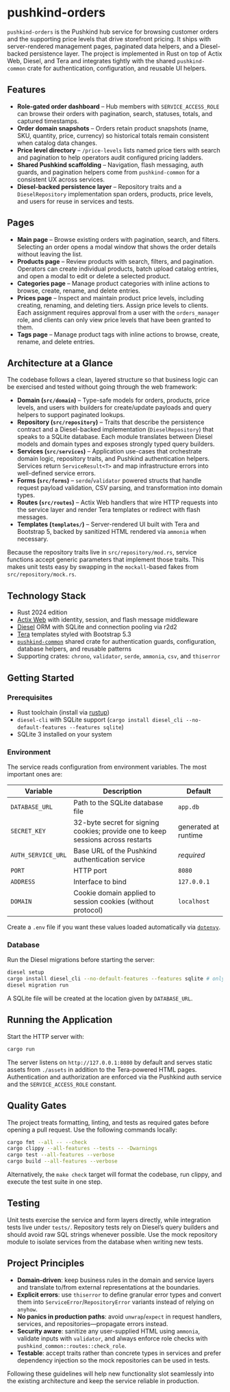 # pushkind-orders

`pushkind-orders` is the Pushkind hub service for browsing customer orders and the supporting price levels that drive storefront pricing. It ships with
server-rendered management pages, paginated data helpers, and a Diesel-backed persistence layer.
The project is implemented in Rust on top
of Actix Web, Diesel, and Tera and integrates tightly with the shared
`pushkind-common` crate for authentication, configuration, and reusable UI helpers.

## Features

- **Role-gated order dashboard** – Hub members with `SERVICE_ACCESS_ROLE` can browse their orders with pagination, search, statuses, totals, and captured timestamps.
- **Order domain snapshots** – Orders retain product snapshots (name, SKU, quantity, price, currency) so historical totals remain consistent when catalog data changes.
- **Price level directory** – `/price-levels` lists named price tiers with search and pagination to help operators audit configured pricing ladders.
- **Shared Pushkind scaffolding** – Navigation, flash messaging, auth guards, and pagination helpers come from `pushkind-common` for a consistent UX across services.
- **Diesel-backed persistence layer** – Repository traits and a `DieselRepository` implementation span orders, products, price levels, and users for reuse in services and tests.

## Pages

- **Main page** – Browse existing orders with pagination, search, and filters. Selecting an order opens a modal window that shows the order details without leaving the list.
- **Products page** – Review products with search, filters, and pagination. Operators can create individual products, batch upload catalog entries, and open a modal to edit or delete a selected product.
- **Categories page** – Manage product categories with inline actions to browse, create, rename, and delete entries.
- **Prices page** – Inspect and maintain product price levels, including creating, renaming, and deleting tiers. Assign price levels to clients. Each assignment requires approval from a user with the `orders_manager` role, and clients can only view price levels that have been granted to them.
- **Tags page** – Manage product tags with inline actions to browse, create, rename, and delete entries.

## Architecture at a Glance

The codebase follows a clean, layered structure so that business logic can be
exercised and tested without going through the web framework:

- **Domain (`src/domain`)** – Type-safe models for orders, products, price levels,
  and users with builders for create/update payloads and query helpers to support
  paginated lookups.
- **Repository (`src/repository`)** – Traits that describe the persistence
  contract and a Diesel-backed implementation (`DieselRepository`) that speaks to
  a SQLite database. Each module translates between Diesel models and domain
  types and exposes strongly typed query builders.
- **Services (`src/services`)** – Application use-cases that orchestrate domain
  logic, repository traits, and Pushkind authentication helpers. Services return
  `ServiceResult<T>` and map infrastructure errors into well-defined service
  errors.
- **Forms (`src/forms`)** – `serde`/`validator` powered structs that handle
  request payload validation, CSV parsing, and transformation into domain types.
- **Routes (`src/routes`)** – Actix Web handlers that wire HTTP requests into the
  service layer and render Tera templates or redirect with flash messages.
- **Templates (`templates/`)** – Server-rendered UI built with Tera and
  Bootstrap 5, backed by sanitized HTML rendered via `ammonia` when necessary.

Because the repository traits live in `src/repository/mod.rs`, service functions
accept generic parameters that implement those traits. This makes unit tests easy
by swapping in the `mockall`-based fakes from `src/repository/mock.rs`.

## Technology Stack

- Rust 2024 edition
- [Actix Web](https://actix.rs/) with identity, session, and flash message
  middleware
- [Diesel](https://diesel.rs/) ORM with SQLite and connection pooling via r2d2
- [Tera](https://tera.netlify.app/) templates styled with Bootstrap 5.3
- [`pushkind-common`](https://github.com/pushkindt/pushkind-common) shared crate
  for authentication guards, configuration, database helpers, and reusable
  patterns
- Supporting crates: `chrono`, `validator`, `serde`, `ammonia`, `csv`, and
  `thiserror`

## Getting Started

### Prerequisites

- Rust toolchain (install via [rustup](https://www.rust-lang.org/tools/install))
- `diesel-cli` with SQLite support (`cargo install diesel_cli --no-default-features --features sqlite`)
- SQLite 3 installed on your system

### Environment

The service reads configuration from environment variables. The most important
ones are:

| Variable | Description | Default |
| --- | --- | --- |
| `DATABASE_URL` | Path to the SQLite database file | `app.db` |
| `SECRET_KEY` | 32-byte secret for signing cookies; provide one to keep sessions across restarts | generated at runtime |
| `AUTH_SERVICE_URL` | Base URL of the Pushkind authentication service | _required_ |
| `PORT` | HTTP port | `8080` |
| `ADDRESS` | Interface to bind | `127.0.0.1` |
| `DOMAIN` | Cookie domain applied to session cookies (without protocol) | `localhost` |

Create a `.env` file if you want these values loaded automatically via
[`dotenvy`](https://crates.io/crates/dotenvy).

### Database

Run the Diesel migrations before starting the server:

```bash
diesel setup
cargo install diesel_cli --no-default-features --features sqlite # only once
diesel migration run
```

A SQLite file will be created at the location given by `DATABASE_URL`.

## Running the Application

Start the HTTP server with:

```bash
cargo run
```

The server listens on `http://127.0.0.1:8080` by default and serves static
assets from `./assets` in addition to the Tera-powered HTML pages. Authentication
and authorization are enforced via the Pushkind auth service and the
`SERVICE_ACCESS_ROLE` constant.

## Quality Gates

The project treats formatting, linting, and tests as required gates before
opening a pull request. Use the following commands locally:

```bash
cargo fmt --all -- --check
cargo clippy --all-features --tests -- -Dwarnings
cargo test --all-features --verbose
cargo build --all-features --verbose
```

Alternatively, the `make check` target will format the codebase, run clippy, and
execute the test suite in one step.

## Testing

Unit tests exercise the service and form layers directly, while integration
tests live under `tests/`. Repository tests rely on Diesel’s query builders and
should avoid raw SQL strings whenever possible. Use the mock repository module to
isolate services from the database when writing new tests.

## Project Principles

- **Domain-driven**: keep business rules in the domain and service layers and
  translate to/from external representations at the boundaries.
- **Explicit errors**: use `thiserror` to define granular error types and convert
  them into `ServiceError`/`RepositoryError` variants instead of relying on
  `anyhow`.
- **No panics in production paths**: avoid `unwrap`/`expect` in request handlers,
  services, and repositories—propagate errors instead.
- **Security aware**: sanitize any user-supplied HTML using `ammonia`, validate
  inputs with `validator`, and always enforce role checks with
  `pushkind_common::routes::check_role`.
- **Testable**: accept traits rather than concrete types in services and prefer
  dependency injection so the mock repositories can be used in tests.

Following these guidelines will help new functionality slot seamlessly into the
existing architecture and keep the service reliable in production.
